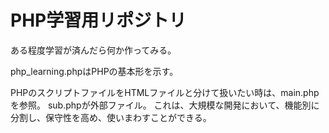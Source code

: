 # PHP学習用リポジトリ

ある程度学習が済んだら何か作ってみる。

php_learning.phpはPHPの基本形を示す。

PHPのスクリプトファイルをHTMLファイルと分けて扱いたい時は、main.phpを参照。
sub.phpが外部ファイル。
これは、大規模な開発において、機能別に分割し、保守性を高め、使いまわすことができる。

